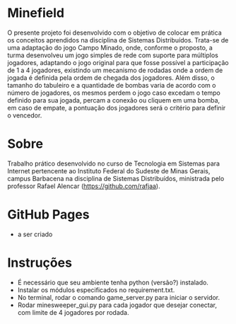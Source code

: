 # Minefield
O presente projeto foi desenvolvido com o objetivo de colocar em prática os conceitos aprendidos na disciplina de Sistemas Distribuídos. Trata-se de uma adaptação do jogo Campo Minado, onde, conforme o proposto, a turma desenvolveu um jogo simples de rede com suporte para múltiplos jogadores, adaptando o jogo original para que fosse possível a participação de 1 a 4 jogadores, existindo um mecanismo de rodadas onde a ordem de jogada é definida pela ordem de chegada dos jogadores. Além disso, o tamanho do tabuleiro e a quantidade de bombas varia de acordo com o número de jogadores, os mesmos perdem o jogo caso excedam o tempo definido para sua jogada, percam a conexão ou cliquem em uma bomba, em caso de empate, a pontuação dos jogadores será o critério para definir o vencedor.

# Sobre
Trabalho prático desenvolvido no curso de Tecnologia em Sistemas para Internet pertencente ao Instituto Federal do Sudeste de Minas Gerais, campus Barbacena na disciplina de Sistemas Distribuídos, ministrada pelo professor Rafael Alencar (https://github.com/rafjaa).

# GitHub Pages
* a ser criado

# Instruções
* É necessário que seu ambiente tenha python (versão?) instalado.
* Instalar os módulos especificados no requirement.txt.
* No terminal, rodar o comando game_server.py para iniciar o servidor.
* Rodar minesweeper_gui.py para cada jogador que desejar conectar, com limite de 4 jogadores por rodada.
